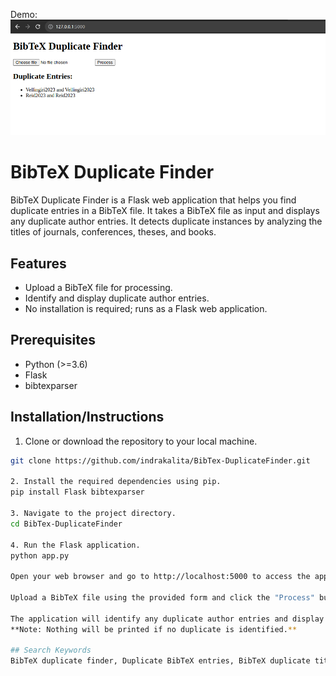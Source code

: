Demo:
![alt text](https://github.com/indrakalita/BibTex-DuplicateFinder/blob/main/test.png)
# BibTeX Duplicate Finder

BibTeX Duplicate Finder is a Flask web application that helps you find duplicate entries in a BibTeX file. It takes a BibTeX file as input and displays any duplicate author entries. It detects duplicate instances by analyzing the titles of journals, conferences, theses, and books.

## Features

- Upload a BibTeX file for processing.
- Identify and display duplicate author entries.
- No installation is required; runs as a Flask web application.

## Prerequisites

- Python (>=3.6)
- Flask
- bibtexparser

## Installation/Instructions

1. Clone or download the repository to your local machine.

```bash
git clone https://github.com/indrakalita/BibTex-DuplicateFinder.git

2. Install the required dependencies using pip.
pip install Flask bibtexparser

3. Navigate to the project directory.
cd BibTex-DuplicateFinder

4. Run the Flask application.
python app.py

Open your web browser and go to http://localhost:5000 to access the application.

Upload a BibTeX file using the provided form and click the "Process" button.

The application will identify any duplicate author entries and display the results.
**Note: Nothing will be printed if no duplicate is identified.**

## Search Keywords
BibTeX duplicate finder, Duplicate BibTeX entries, BibTeX duplicate title detection, BibTeX duplicate author detection, BibTeX reference deduplication tool, Managing BibTeX duplicates, BibTeX entry consistency, BibTeX bibliography maintenance, Duplicate references in BibTeX, BibTeX journal title duplication, BibTeX conference title duplicates, Duplicate thesis entries in BibTeX, BibTeX entry deduplication, BibTeX reference integrity, BibTeX clean up tool, BibTeX title similarity check, BibTeX duplicate entry prevention
